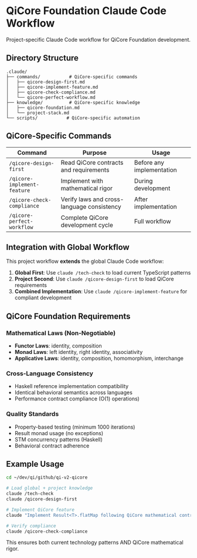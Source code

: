 # QiCore Foundation Claude Code Workflow

Project-specific Claude Code workflow for QiCore Foundation development.

## Directory Structure

```
.claude/
├── commands/           # QiCore-specific commands
│   ├── qicore-design-first.md
│   ├── qicore-implement-feature.md
│   ├── qicore-check-compliance.md
│   └── qicore-perfect-workflow.md
├── knowledge/          # QiCore-specific knowledge
│   ├── qicore-foundation.md
│   └── project-stack.md
└── scripts/           # QiCore-specific automation
```

## QiCore-Specific Commands

| Command | Purpose | Usage |
|---------|---------|-------|
| `/qicore-design-first` | Read QiCore contracts and requirements | Before any implementation |
| `/qicore-implement-feature` | Implement with mathematical rigor | During development |
| `/qicore-check-compliance` | Verify laws and cross-language consistency | After implementation |
| `/qicore-perfect-workflow` | Complete QiCore development cycle | Full workflow |

## Integration with Global Workflow

This project workflow **extends** the global Claude Code workflow:

1. **Global First**: Use `claude /tech-check` to load current TypeScript patterns
2. **Project Second**: Use `claude /qicore-design-first` to load QiCore requirements
3. **Combined Implementation**: Use `claude /qicore-implement-feature` for compliant development

## QiCore Foundation Requirements

### Mathematical Laws (Non-Negotiable)
- **Functor Laws**: identity, composition
- **Monad Laws**: left identity, right identity, associativity  
- **Applicative Laws**: identity, composition, homomorphism, interchange

### Cross-Language Consistency
- Haskell reference implementation compatibility
- Identical behavioral semantics across languages
- Performance contract compliance (O(1) operations)

### Quality Standards
- Property-based testing (minimum 1000 iterations)
- Result<T> monad usage (no exceptions)
- STM concurrency patterns (Haskell)
- Behavioral contract adherence

## Example Usage

```bash
cd ~/dev/qi/github/qi-v2-qicore

# Load global + project knowledge
claude /tech-check
claude /qicore-design-first

# Implement QiCore feature
claude "Implement Result<T>.flatMap following QiCore mathematical contracts"

# Verify compliance
claude /qicore-check-compliance
```

This ensures both current technology patterns AND QiCore mathematical rigor.